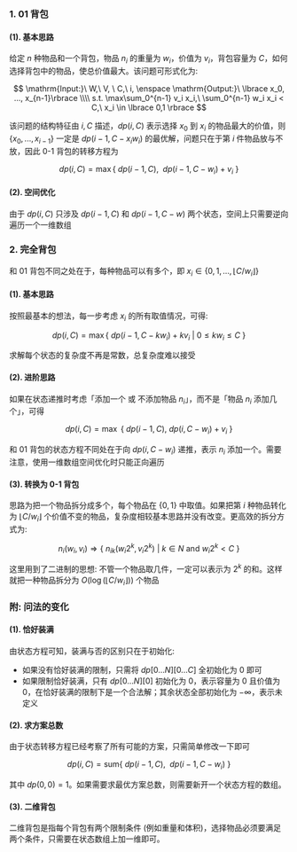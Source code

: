 ### 1. 01 背包

#### (1). 基本思路

给定 $n$ 种物品和一个背包，物品 $n_i$ 的重量为 $w_i$，价值为 $v_i$，背包容量为 $C$，如何选择背包中的物品，使总价值最大。该问题可形式化为:

$$
\mathrm{Input:}\ W,\ V, \ C,\ i, \enspace \mathrm{Output:}\ \lbrace x_0, ..., x_{n-1}\rbrace \\\\
s.t. \max\sum_0^{n-1} v_i x_i,\ \sum_0^{n-1} w_i x_i < C,\ x_i \in \lbrace 0,1 \rbrace
$$

该问题的结构特征由 $i,C$ 描述，$dp(i,C)$ 表示选择 $x_0$ 到 $x_i$ 的物品最大的价值，则 $\lbrace x_0, ..., x_{i-1} \rbrace$ 一定是 $dp(i-1, C-x_{i}w_{i})$ 的最优解，问题只在于第 $i$ 件物品放与不放，因此 0-1 背包的转移方程为

$$
dp(i, C) = \max \lbrace \ dp(i-1, C),\enspace dp(i-1, C-w_i)+v_i \ \rbrace
$$

#### (2). 空间优化

由于 $dp(i, C)$ 只涉及 $dp(i-1, C)$ 和 $dp(i-1, C-w)$ 两个状态，空间上只需要逆向遍历一个一维数组

### 2. 完全背包

和 01 背包不同之处在于，每种物品可以有多个，即 $x_i \in \lbrace {0, 1, ..., \lfloor C/w_i \rfloor } \rbrace$

#### (1). 基本思路

按照最基本的想法，每一步考虑 $x_i$ 的所有取值情况，可得:

$$
dp(i, C) = \max \lbrace \ dp(i-1, C-kw_i) + kv_i \ | \ 0 \leq kw_i \leq C \ \rbrace
$$

求解每个状态的复杂度不再是常数，总复杂度难以接受

#### (2). 进阶思路

如果在状态递推时考虑「添加一个 或 不添加物品 $n_i$」，而不是「物品 $n_i$ 添加几个」，可得

$$
dp(i, C) = \max \ \lbrace \ dp(i-1, C),\ dp(i, C-w_i)+v_i \ \rbrace
$$

和 01 背包的状态方程不同处在于向 $dp(i, C-w_i)$ 递推，表示 $n_i$ 添加一个。需要注意，使用一维数组空间优化时只能正向遍历

#### (3). 转换为 0-1 背包

思路为把一个物品拆分成多个，每个物品在 $\lbrace 0,1 \rbrace$ 中取值。如果把第 $i$ 种物品转化为 $\lfloor C/w_i \rfloor$ 个价值不变的物品，复杂度相较基本思路并没有改变。更高效的拆分方式为:

$$
n_i(w_i, v_i) \Longrightarrow \lbrace\ n_{ik}(w_i2^k, v_i2^k) \ |\ k\in N \mathrm{\ and\ } w_i2^k < C \ \rbrace
$$

这里用到了二进制的思想: 不管一个物品取几件，一定可以表示为 $2^k$ 的和。这样就把一种物品拆分为 $O(\log (\lfloor C/w_i \rfloor ))$ 个物品

### 附: 问法的变化

#### (1). 恰好装满

由状态方程可知，装满与否的区别只在于初始化:

-   如果没有恰好装满的限制，只需将 $dp[0...N][0...C]$ 全初始化为 0 即可
-   如果限制恰好装满，只有 $dp[0...N][0]$ 初始化为 0，表示容量为 0 且价值为 0，在恰好装满的限制下是一个合法解；其余状态全部初始化为 $-\infty$，表示未定义

#### (2). 求方案总数

由于状态转移方程已经考察了所有可能的方案，只需简单修改一下即可

$$
dp(i, C) = \mathrm{sum} \lbrace \ dp(i-1, C),\enspace dp(i-1, C-w_i)\ \rbrace
$$

其中 $dp(0, 0)=1$。如果需要求最优方案总数，则需要新开一个状态方程的数组。

#### (3). 二维背包

二维背包是指每个背包有两个限制条件 (例如重量和体积)，选择物品必须要满足两个条件，只需要在状态数组上加一维即可。
